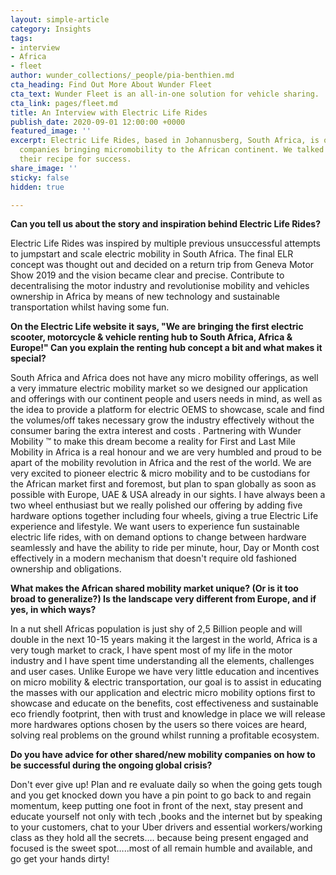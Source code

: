 ```yaml
---
layout: simple-article
category: Insights
tags:
- interview
- Africa
- fleet
author: wunder_collections/_people/pia-benthien.md
cta_heading: Find Out More About Wunder Fleet
cta_text: Wunder Fleet is an all-in-one solution for vehicle sharing.
cta_link: pages/fleet.md
title: An Interview with Electric Life Rides
publish_date: 2020-09-01 12:00:00 +0000
featured_image: ''
excerpt: Electric Life Rides, based in Johannusberg, South Africa, is one of the first
  companies bringing micromobility to the African continent. We talked to them about
  their recipe for success.
share_image: ''
sticky: false
hidden: true

---
```

**Can you tell us about the story and inspiration behind Electric Life Rides?**

Electric Life Rides was inspired by multiple previous unsuccessful attempts to jumpstart and scale electric mobility in South Africa. The final ELR concept was thought out and decided on a return trip from Geneva Motor Show 2019 and the vision became clear and precise. Contribute to decentralising the motor industry and revolutionise mobility and vehicles ownership in Africa by means of new technology and sustainable transportation whilst having some fun. 

**On the Electric Life website it says, "We are bringing the first electric scooter, motorcycle & vehicle renting hub to South Africa, Africa & Europe!" Can you explain the renting hub concept a bit and what makes it special?**

South Africa and Africa does not have any micro mobility offerings, as well a very immature electric mobility market so we designed our application and offerings with our continent people and users needs in mind, as well as the idea to provide a platform for electric OEMS to showcase, scale and find the volumes/off takes necessary grow the industry effectively without the consumer baring the extra interest and costs . Partnering with Wunder Mobility ™ to make this dream become a reality for First and Last Mile Mobility in Africa  is a real honour and we are very humbled and proud to be apart of the mobility revolution in Africa and the rest of the world. We are very excited to pioneer electric & micro mobility and to be custodians for the African market first and foremost, but plan to span globally as soon as possible with Europe, UAE & USA already in our sights. I have always been a two wheel enthusiast but we really polished our offering by adding five hardware options together including four wheels, giving a true Electric Life experience and lifestyle. We want users to experience fun sustainable electric life rides, with on demand options to change between hardware seamlessly and have the ability to ride per minute, hour, Day or Month cost effectively in a modern mechanism that doesn't require old fashioned ownership and obligations.

**What makes the African shared mobility market unique? (Or is it too broad to generalize?) Is the landscape very different from Europe, and if yes, in which ways?** 

In a nut shell Africas population is just shy of 2,5 Billion people and will double in the next 10-15 years making it the largest in the world, Africa is a very tough market to crack, I have spent most of my life in the motor industry and I have spent time understanding all the elements, challenges and user cases. Unlike Europe we have very little education and incentives on micro mobility & electric transportation, our goal is to assist in educating the masses with our application and electric micro mobility options first to showcase and educate on the benefits, cost effectiveness and sustainable eco friendly footprint, then with trust and knowledge in place we will release more hardwares options chosen by the users so there voices are heard, solving real problems on the ground whilst running a profitable ecosystem.

**Do you have advice for other shared/new mobility companies on how to be successful during the ongoing global crisis?** 

Don't ever give up! Plan and re evaluate daily so when the going gets tough and you get knocked down you have a pin point to go back to and regain momentum, keep putting one foot in front of the next, stay present and educate yourself not only with tech ,books and the internet but by speaking to your customers, chat to your Uber drivers and essential workers/working class as they hold all the secrets…. because being present engaged and focused is the sweet spot…..most of all remain humble and available, and go get your hands dirty!